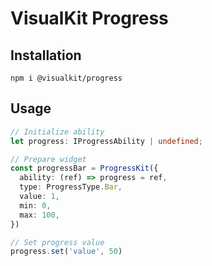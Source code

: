 # VisualKit Progress

## Installation

```shell
npm i @visualkit/progress
```

## Usage

```typescript
// Initialize ability
let progress: IProgressAbility | undefined;

// Prepare widget
const progressBar = ProgressKit({
  ability: (ref) => progress = ref,
  type: ProgressType.Bar,
  value: 1,
  min: 0,
  max: 100,
})

// Set progress value
progress.set('value', 50)
```